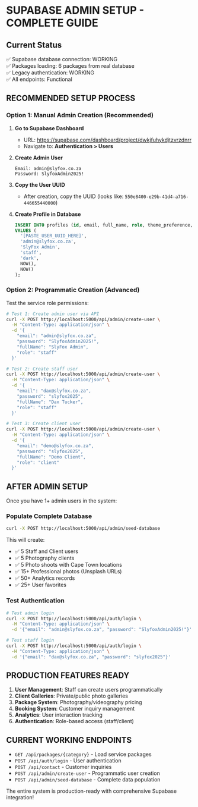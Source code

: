 # SUPABASE ADMIN SETUP - COMPLETE GUIDE

## Current Status
✅ Supabase database connection: WORKING  
✅ Packages loading: 6 packages from real database  
✅ Legacy authentication: WORKING  
✅ All endpoints: Functional  

## RECOMMENDED SETUP PROCESS

### Option 1: Manual Admin Creation (Recommended)

1. **Go to Supabase Dashboard**
   - URL: https://supabase.com/dashboard/project/dwkjfuhykdjtzvrzdnrr
   - Navigate to: **Authentication > Users**

2. **Create Admin User**
   ```
   Email: admin@slyfox.co.za
   Password: SlyfoxAdmin2025!
   ```

3. **Copy the User UUID** 
   - After creation, copy the UUID (looks like: `550e8400-e29b-41d4-a716-446655440000`)

4. **Create Profile in Database**
   ```sql
   INSERT INTO profiles (id, email, full_name, role, theme_preference, created_at, updated_at) 
   VALUES (
     '[PASTE_USER_UUID_HERE]', 
     'admin@slyfox.co.za', 
     'SlyFox Admin', 
     'staff', 
     'dark', 
     NOW(), 
     NOW()
   );
   ```

### Option 2: Programmatic Creation (Advanced)

Test the service role permissions:

```bash
# Test 1: Create admin user via API
curl -X POST http://localhost:5000/api/admin/create-user \
  -H "Content-Type: application/json" \
  -d '{
    "email": "admin@slyfox.co.za",
    "password": "SlyfoxAdmin2025!",
    "fullName": "SlyFox Admin",
    "role": "staff"
  }'

# Test 2: Create staff user
curl -X POST http://localhost:5000/api/admin/create-user \
  -H "Content-Type: application/json" \
  -d '{
    "email": "dax@slyfox.co.za",
    "password": "slyfox2025",
    "fullName": "Dax Tucker",
    "role": "staff"
  }'

# Test 3: Create client user
curl -X POST http://localhost:5000/api/admin/create-user \
  -H "Content-Type: application/json" \
  -d '{
    "email": "demo@slyfox.co.za",
    "password": "slyfox2025",
    "fullName": "Demo Client",
    "role": "client"
  }'
```

## AFTER ADMIN SETUP

Once you have 1+ admin users in the system:

### Populate Complete Database
```bash
curl -X POST http://localhost:5000/api/admin/seed-database
```

This will create:
- ✅ 5 Staff and Client users
- ✅ 5 Photography clients 
- ✅ 5 Photo shoots with Cape Town locations
- ✅ 15+ Professional photos (Unsplash URLs)
- ✅ 50+ Analytics records
- ✅ 25+ User favorites

### Test Authentication
```bash
# Test admin login
curl -X POST http://localhost:5000/api/auth/login \
  -H "Content-Type: application/json" \
  -d '{"email": "admin@slyfox.co.za", "password": "SlyfoxAdmin2025!"}'

# Test staff login
curl -X POST http://localhost:5000/api/auth/login \
  -H "Content-Type: application/json" \
  -d '{"email": "dax@slyfox.co.za", "password": "slyfox2025"}'
```

## PRODUCTION FEATURES READY

1. **User Management**: Staff can create users programmatically
2. **Client Galleries**: Private/public photo galleries
3. **Package System**: Photography/videography pricing
4. **Booking System**: Customer inquiry management
5. **Analytics**: User interaction tracking
6. **Authentication**: Role-based access (staff/client)

## CURRENT WORKING ENDPOINTS

- `GET /api/packages/{category}` - Load service packages
- `POST /api/auth/login` - User authentication  
- `POST /api/contact` - Customer inquiries
- `POST /api/admin/create-user` - Programmatic user creation
- `POST /api/admin/seed-database` - Complete data population

The entire system is production-ready with comprehensive Supabase integration!